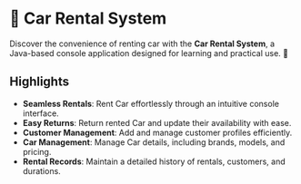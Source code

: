 # 🚗 Car Rental System

Discover the convenience of renting car with the **Car Rental System**, a Java-based console application designed for learning and practical use. 🌟

## Highlights

- **Seamless Rentals**: Rent Car effortlessly through an intuitive console interface.
- **Easy Returns**: Return rented Car and update their availability with ease.
- **Customer Management**: Add and manage customer profiles efficiently.
- **Car Management**: Manage Car details, including brands, models, and pricing.
- **Rental Records**: Maintain a detailed history of rentals, customers, and durations.
